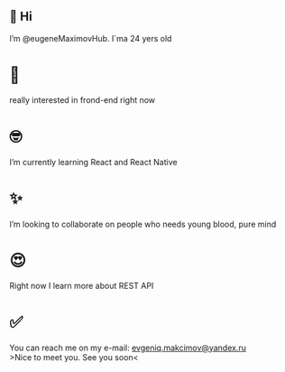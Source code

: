 ## 👋 Hi 
I’m @eugeneMaximovHub. I`ma 24 yers old

# 👀 
really interested in frond-end right now

# 🤓 
I’m currently learning React and React Native

# ✨ 
I’m looking to collaborate on people who needs young blood, pure mind

# 😍
Right now I learn more about REST API

# ✅ 
You can reach me on my e-mail: evgeniq.makcimov@yandex.ru<br>
  &gt;Nice to meet you. See you soon&lt;
  
<!---
eugeneMaximovHub/eugeneMaximovHub is a ✨ special ✨ repository because its `README.md` (this file) appears on your GitHub profile.
You can click the Preview link to take a look at your changes.
--->
